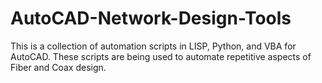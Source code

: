 # AutoCAD-Network-Design-Tools
This is a collection of automation scripts in LISP, Python, and VBA for AutoCAD. These scripts are being used to automate repetitive aspects of Fiber and Coax design.
